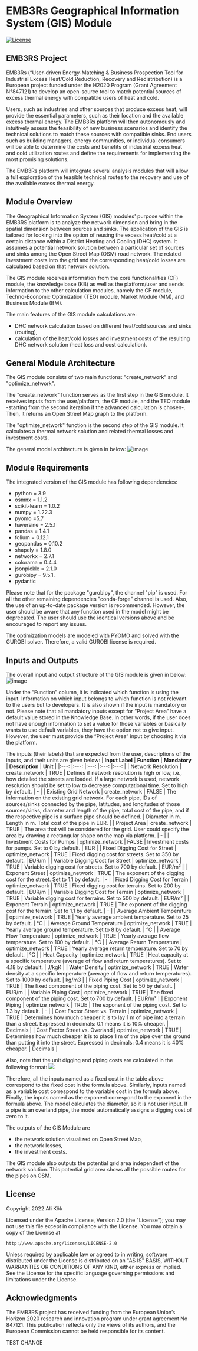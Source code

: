 # EMB3Rs Geographical Information System (GIS) Module

[![License](https://img.shields.io/badge/License-Apache_2.0-blue.svg)](https://opensource.org/licenses/Apache-2.0)

## EMB3RS Project

EMB3Rs (“User-driven Energy-Matching & Business Prospection Tool for Industrial Excess Heat/Cold Reduction, Recovery and Redistribution) is a European project funded under the H2020 Program (Grant Agreement N°847121) to develop an open-source tool to match potential sources of excess thermal energy with compatible users of heat and cold.

Users, such as industries and other sources that produce excess heat, will provide the essential parameters, such as their location and the available excess thermal energy. The EMB3Rs platform will then autonomously and intuitively assess the feasibility of new business scenarios and identify the technical solutions to match these sources with compatible sinks. End users such as building managers, energy communities, or individual consumers will be able to determine the costs and benefits of industrial excess heat and cold utilization routes and define the requirements for implementing the most promising solutions.

The EMB3Rs platform will integrate several analysis modules that will allow a full exploration of the feasible technical routes to the recovery and use of the available excess thermal energy.

## Module Overview

The Geographical Information System (GIS) modules' purpose within the EMB3RS platform is to analyze the network dimension and bring in the spatial dimension between sources and sinks. The application of the GIS is tailored for looking into the option of reusing the excess heat/cold at a certain distance within a District Heating and Cooling (DHC) system. It assumes a potential network solution between a particular set of sources and sinks among the Open Street Map (OSM) road network. The related investment costs into the grid and the corresponding heat/cold losses are calculated based on that network solution.

The GIS module receives information from the core functionalities (CF) module, the knowledge base (KB) as well as the platform/user and sends information to the other calculation modules, namely the CF module, Techno-Economic Optimization (TEO) module, Market Module (MM), and Business Module (BM).

The main features of the GIS module calculations are:

- DHC network calculation based on different heat/cold sources and sinks (routing),
- calculation of the heat/cold losses and investment costs of the resulting DHC network solution (heat loss and cost calculation).

## General Module Architecture

The GIS module consists of two main functions: "create_network" and "optimize_network".

The "create_network" function serves as the first step in the GIS module. It receives inputs from the user/platform, the CF module, and the TEO module -starting from the second iteration if the advanced calculation is chosen-. Then, it returns an Open Street Map graph to the platform.

The "optimize_network" function is the second step of the GIS module. It calculates a thermal network solution and related thermal losses and investment costs.

The general model architecture is given in below:
![image](https://user-images.githubusercontent.com/98012853/165799218-3486110b-2010-4b05-b859-74f4dacd6624.png)

## Module Requirements

The integrated version of the GIS module has following dependencies:

- python = 3.9
- osmnx = 1.1.2
- scikit-learn = 1.0.2
- numpy = 1.22.3
- pyomo =5.7
- haversine = 2.5.1
- pandas = 1.4.1
- folium = 0.12.1
- geopandas = 0.10.2
- shapely = 1.8.0
- networkx = 2.7.1
- colorama = 0.4.4
- jsonpickle = 2.1.0
- gurobipy = 9.5.1.
- pydantic

Please note that for the package "gurobipy", the channel "pip" is used. For all the other remaining dependencies "conda-forge" channel is used. Also, the use of an up-to-date package version is recommended. However, the user should be aware that any function used in the model might be deprecated. The user should use the identical versions above and be encouraged to report any issues.

The optimization models are modeled with PYOMO and solved with the GUROBI solver. Therefore, a valid GUROBI license is required.

## Inputs and Outputs

The overall input and output structure of the GIS module is given in below:
![image](https://user-images.githubusercontent.com/98012853/165799907-19c696ee-67e0-491d-a89e-9dfe957fc62c.png)

Under the “Function” column, it is indicated which function is using the input. Information on which input belongs to which function is not relevant to the users but to developers. It is also shown if the input is mandatory or not. Please note that all mandatory inputs except for “Project Area” have a default value stored in the Knowledge Base. In other words, if the user does not have enough information to set a value for those variables or basically wants to use default variables, they have the option not to give input. However, the user must provide the “Project Area” input by choosing it via the platform.

The inputs (their labels) that are expected from the user, descriptions of the inputs, and their units are given below:
| **Input Label** | **Function** | **Mandatory** | **Description** | **Unit** |
|:---: |:---: |:---: |:---: |:---: |
| Network Resolution | create_network | TRUE | Defines if network resolution is high or low, i.e., how detailed the streets are loaded. If a large network is used, network resolution should be set to low to decrease computational time. Set to high by default. | - |
| Existing Grid Network | create_network | FALSE | The information on the existing grid network. For each pipe, IDs of sources/sinks connected by the pipe, latitudes, and longitudes of those sources/sinks, diameter and length of the pipe, total cost of the pipe, and if the respective pipe is a surface pipe should be defined. | Diameter in m. Length in m. Total cost of the pipe in EUR. |
| Project Area | create_network | TRUE | The area that will be considered for the grid. User could specify the area by drawing a rectangular shape on the map via platform. | - |
| Investment Costs for Pumps | optimize_network | FALSE | Investment costs for pumps. Set to 0 by default. | EUR |
| Fixed Digging Cost for Street | optimize_network | TRUE | Fixed digging cost for streets. Set to 350 by default. | EUR/m |
| Variable Digging Cost for Street | optimize_network | TRUE | Variable digging cost for streets. Set to 700 by default. | EUR/m² |
| Exponent Street | optimize_network | TRUE | The exponent of the digging cost for the street. Set to 1.1 by default. | - |
| Fixed Digging Cost for Terrain | optimize_network | TRUE | Fixed digging cost for terrains. Set to 200 by default. | EUR/m |
| Variable Digging Cost for Terrain | optimize_network | TRUE | Variable digging cost for terrains. Set to 500 by default. | EUR/m² |
| Exponent Terrain | optimize_network | TRUE | The exponent of the digging cost for the terrain. Set to 1.1 by default. | - |
| Average Ambient Temperature | optimize_network | TRUE | Yearly average ambient temperature. Set to 25 by default. | °C |
| Average Ground Temperature | optimize_network | TRUE | Yearly average ground temperature. Set to 8 by default. | °C |
| Average Flow Temperature | optimize_network | TRUE | Yearly average flow temperature. Set to 100 by default. | °C |
| Average Return Temperature | optimize_network | TRUE | Yearly average return temperature. Set to 70 by default. | °C |
| Heat Capacity | optimize_network | TRUE | Heat capacity at a specific temperature (average of flow and return temperatures). Set to 4.18 by default. | J/kgK |
| Water Density | optimize_network | TRUE | Water density at a specific temperature (average of flow and return temperatures). Set to 1000 by default. | kg/m3 |
| Fixed Piping Cost | optimize_network | TRUE | The fixed component of the piping cost. Set to 50 by default. | EUR/m |
| Variable Piping Cost | optimize_network | TRUE | The fixed component of the piping cost. Set to 700 by default. | EUR/m² |
| Exponent Piping | optimize_network | TRUE | The exponent of the piping cost. Set to 1.3 by default. | - |
| Cost Factor Street vs. Terrain | optimize_network | TRUE | Determines how much cheaper it is to lay 1 m of pipe into a terrain than a street. Expressed in decimals: 0.1 means it is 10% cheaper. | Decimals |
| Cost Factor Street vs. Overland | optimize_network | TRUE | Determines how much cheaper it is to place 1 m of the pipe over the ground than putting it into the street. Expressed in decimals: 0.4 means it is 40% cheaper. | Decimals |

Also, note that the unit digging and piping costs are calculated in the following format:
<img src="https://render.githubusercontent.com/render/math?math=Unit Digging/Piping\ Costs[EUR/m] = fixed cost + [(diameter)(variable cost)]^{exponent}">

Therefore, all the inputs named as a fixed cost in the table above correspond to the fixed cost in the formula above. Similarly, inputs named as a variable cost correspond to the variable cost in the formula above. Finally, the inputs named as the exponent correspond to the exponent in the formula above. The model calculates the diameter, so it is not user input. If a pipe is an overland pipe, the model automatically assigns a digging cost of zero to it.

The outputs of the GIS Module are

- the network solution visualized on Open Street Map,
- the network losses,
- the investment costs.

The GIS module also outputs the potential grid area independent of the network solution. This potential grid area shows all the possible routes for the pipes on OSM.

## License

Copyright 2022 Ali Kök

Licensed under the Apache License, Version 2.0 (the "License");
you may not use this file except in compliance with the License.
You may obtain a copy of the License at

    http://www.apache.org/licenses/LICENSE-2.0

Unless required by applicable law or agreed to in writing, software
distributed under the License is distributed on an "AS IS" BASIS,
WITHOUT WARRANTIES OR CONDITIONS OF ANY KIND, either express or implied.
See the License for the specific language governing permissions and
limitations under the License.

## Acknowledgments

The EMB3RS project has received funding from the European Union’s Horizon 2020 research and innovation program under grant agreement No 847121. This publication reflects only the views of its authors, and the European Commission cannot be held responsible for its content.

TEST CHANGE

